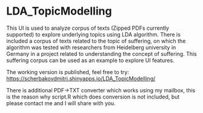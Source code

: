# LDA_TopicModelling

This UI is used to analyze corpus of texts (Zipped PDFs currently supported) to explore underlying topics using LDA algorithm. There is included a corpus of texts related to the topic of suffering, on which the algorithm was tested with researchers from Heidelberg university in Germany in a project related to understanding the concept of suffering. This suffering corpus can be used as an example to explore UI features.

The working version is published, feel free to try: 
https://scherbakovdmitri.shinyapps.io/LDA_TopicModelling/

There is additional PDF->TXT converter which works using my mailbox, this is the reason why script.R which does conversion is not included, but please contact me and I will share with you. 